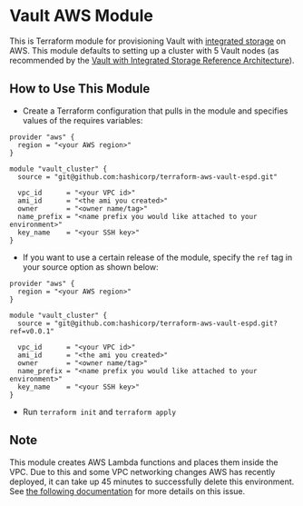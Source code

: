 # Vault AWS Module

This is Terraform module for provisioning Vault with [integrated
storage](https://www.vaultproject.io/docs/concepts/integrated-storage) on AWS.
This module defaults to setting up a cluster with 5 Vault nodes (as recommended
by the [Vault with Integrated Storage Reference
Architecture](https://learn.hashicorp.com/vault/operations/raft-reference-architecture#node)).

## How to Use This Module

- Create a Terraform configuration that pulls in the module and specifies values
  of the requires variables:

```hcl
provider "aws" {
  region = "<your AWS region>"
}

module "vault_cluster" {
  source = "git@github.com:hashicorp/terraform-aws-vault-espd.git"

  vpc_id      = "<your VPC id>"
  ami_id      = "<the ami you created>"
  owner       = "<owner name/tag>"
  name_prefix = "<name prefix you would like attached to your environment>"
  key_name    = "<your SSH key>"
}
```

- If you want to use a certain release of the module, specify the `ref` tag in
  your source option as shown below:

```hcl
provider "aws" {
  region = "<your AWS region>"
}

module "vault_cluster" {
  source = "git@github.com:hashicorp/terraform-aws-vault-espd.git?ref=v0.0.1"

  vpc_id      = "<your VPC id>"
  ami_id      = "<the ami you created>"
  owner       = "<owner name/tag>"
  name_prefix = "<name prefix you would like attached to your environment>"
  key_name    = "<your SSH key>"
}
```

- Run `terraform init` and `terraform apply`

## Note

This module creates AWS Lambda functions and places them inside the VPC. Due to
this and some VPC networking changes AWS has recently deployed, it can take up
45 minutes to successfully delete this environment. See [the following
documentation](https://www.terraform.io/docs/providers/aws/r/lambda_function.html)
for more details on this issue.
